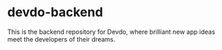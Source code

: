# devdo-backend
This is the backend repository for Devdo, where brilliant new app ideas meet the developers of their dreams.
